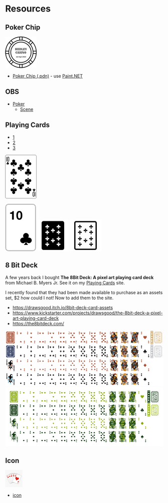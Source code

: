 # Resources

## Poker Chip

<!-- ![Poker Chip](PokerChip/pokerchip.png "Poker Chip") -->
<img src="PokerChip/pokerchip.png" alt="Poker Chip" width="100px" />

- [Poker Chip (.pdn)](PokerChip/pokerchip.pdn) - use [Paint.NET](https://www.getpaint.net/)

## OBS

- [Poker](OBS/README.md)
  - [Scene](OBS/Poker.json)

## Playing Cards

- [1](PlayingCards/README.md)
- [2](PlayingCards_2/README.md)
- [3](PlayingCards_3/README.md)

<!-- ![10 Clubs](PlayingCards_2/k10.png "10 Clubs") -->
<img src="PlayingCards_2/k10.png" alt="10 Clubs" width="100px">

![10 Clubs](PlayingCards/10-club.png "10 Clubs")
![10 Clubs (filled)](PlayingCards_3/filled/10-of-clubs-100.png "10 Clubs (filled)")
![10 Clubs (outlined)](PlayingCards_3/outlined/10-of-clubs-100.png "10 Clubs (outlined)")

## 8 Bit Deck

A few years back I bought **The 8Bit Deck: A pixel art playing card deck** from Michael B. Myers Jr. See it on my [Playing Cards](https://alexhedley.com/playingcards/) site.

I recently found that they had been made available to purchase as an assets set, $2 how could I not! Now to add them to the site.

- https://drawsgood.itch.io/8bit-deck-card-assets
- https://www.kickstarter.com/projects/drawsgood/the-8bit-deck-a-pixel-art-playing-card-deck
- https://the8bitdeck.com/

![8 Bit Deck Assets](8BitDeckCard/8BitDeckAssets.png "8 Bit Deck Assets")
![8 Bit Deck Assets (Gameboy)](8BitDeckCard/8BitDeckAssets_GB.png "8 Bit Deck Assets (Gameboy)")

## Icon

![Royal Flush](icon/icon.png "Royal Flush")

- [icon](icon/README.md)
